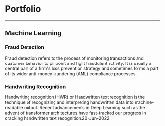 # Portfolio
---
## Machine Learning

### Fraud Detection

Fraud detection refers to the process of monitoring transactions and customer behavior to pinpoint and fight fraudulent activity. It is usually a central part of a firm's loss prevention strategy and sometimes forms a part of its wider anti-money laundering (AML) compliance processes.

### Handwriting Recognition

Handwriting recognition (HWR) or Handwritten text recognition is the technique of recognizing and interpreting handwritten data into machine-readable output. Recent advancements in Deep Learning such as the advent of transformer architectures have fast-tracked our progress in cracking handwritten text recognition.20-Jun-2022

